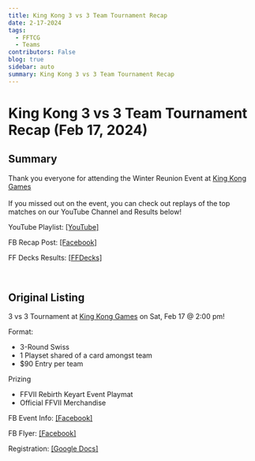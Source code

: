 ```yaml
---
title: King Kong 3 vs 3 Team Tournament Recap
date: 2-17-2024
tags: 
  - FFTCG
  - Teams
contributors: False
blog: true
sidebar: auto
summary: King Kong 3 vs 3 Team Tournament Recap
---
```

<TagLinks />

# King Kong 3 vs 3 Team Tournament Recap (Feb 17, 2024)

## Summary
Thank you everyone for attending the Winter Reunion Event at <a href="about#king-kong-games">King Kong Games</a> <br><br>
If you missed out on the event, you can check out replays of the top matches on our YouTube Channel and Results below! <br>

YouTube Playlist: <a href="https://www.youtube.com/playlist?list=PLFp150pyGXpBuzFfTDn6ptONUKriPo0tC">[YouTube]</a> <br>

FB Recap Post: <a href="https://www.facebook.com/groups/625543084274349/permalink/2569537436541561/">[Facebook]</a>

FF Decks Results: <a href="https://ffdecks.com/tournament/king-kong-ff-vii-rebirth-3v3-team-tournament/6086077010935808">[FFDecks]</a><br>

<br>

## Original Listing

3 vs 3 Tournament at <a href="about#king-kong-games">King Kong Games</a> on Sat, Feb 17 @ 2:00 pm!

Format:
* 3-Round Swiss
* 1 Playset shared of a card amongst team
* $90 Entry per team

Prizing
* FFVII Rebirth Keyart Event Playmat
* Official FFVII Merchandise

FB Event Info: <a href="https://www.facebook.com/events/1711505282616041">[Facebook]</a> 

FB Flyer: <a href="https://www.facebook.com/groups/FFTCGSF/permalink/2260607384143286/">[Facebook]</a>

Registration: <a href="https://docs.google.com/forms/d/e/1FAIpQLSdcw9sdTN4gghwSHLgVq005ZSevL0EaC4K7EgxvjGaBytMBQw/viewform">[Google Docs]</a>